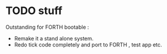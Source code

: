 # TODO stuff

Outstanding for FORTH bootable :

- Remake it a stand alone system.
- Redo tick code completely and port to FORTH , test app etc.
